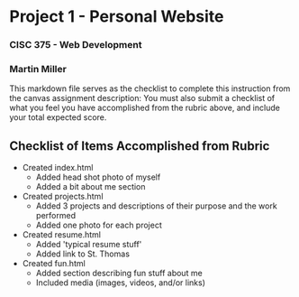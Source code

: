 # Project 1 - Personal Website
### CISC 375 - Web Development
### Martin Miller

This markdown file serves as the checklist to complete this instruction from the canvas assignment description: You must also submit a checklist of what you feel you have accomplished from the rubric above, and include your total expected score. 

## Checklist of Items Accomplished from Rubric
- Created index.html
    - Added head shot photo of myself
    - Added a bit about me section
- Created projects.html
    - Added 3 projects and descriptions of their purpose and the work performed
    - Added one photo for each project
- Created resume.html
    - Added 'typical resume stuff'
    - Added link to St. Thomas
- Created fun.html
    - Added section describing fun stuff about me
    - Included media (images, videos, and/or links)
